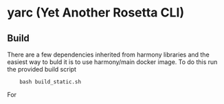 # yarc (Yet Another Rosetta CLI)

## Build

There are a few dependencies inherited from harmony libraries and the easiest way to buld it is to use harmony/main docker image. To do this run the provided build script
```
    bash build_static.sh
```

For 